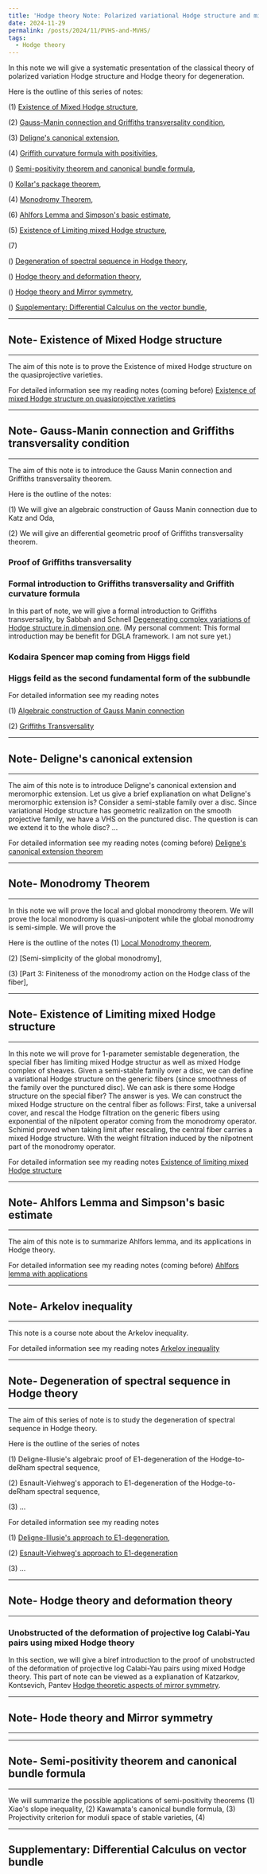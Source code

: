 ```yaml
---
title: 'Hodge theory Note: Polarized variational Hodge structure and mixed variational Hodge sturcture'
date: 2024-11-29
permalink: /posts/2024/11/PVHS-and-MVHS/
tags:
  - Hodge theory
---
```


In this note we will give a systematic presentation of the classical theory of polarized variation Hodge structure and Hodge theory for degeneration.



Here is the outline of this series of notes:

(1) [Existence of Mixed Hodge structure](),

(2) [Gauss-Manin connection and Griffiths transversality condition](),

(3) [Deligne's canonical extension](),

(4) [Griffith curvature formula with positivities](),

() [Semi-positivity theorem and canonical bundle formula](),

() [Kollar's package theorem](),

(4) [Monodromy Theorem](),

(6) [Ahlfors Lemma and Simpson's basic estimate](),

(5) [Existence of Limiting mixed Hodge structure](),

(7) 

() [Degeneration of spectral sequence in Hodge theory](),

() [Hodge theory and deformation theory](),

() [Hodge theory and Mirror symmetry](),

() [Supplementary: Differential Calculus on the vector bundle](), 




---
## Note- Existence of Mixed Hodge structure
---

The aim of this note is to prove the Existence of mixed Hodge structure on the quasiprojective varieties.

For detailed information see my reading notes (coming before) [Existence of mixed Hodge structure on quasiprojective varieties](https://yilimath.github.io/files/Hodge/ExistenceMHS1.pdf)




---
## Note- Gauss-Manin connection and Griffiths transversality condition
---
The aim of this note is to introduce the Gauss Manin connection and Griffiths transversality theorem.


Here is the outline of the notes:

(1) We will give an algebraic construction of Gauss Manin connection due to Katz and Oda,

(2) We will give an differential geometric proof of Griffiths transversality theorem.


### Proof of Griffiths transversality


### Formal introduction to Griffiths transversality and Griffith curvature formula

In this part of note, we will give a formal introduction to Griffiths transversality, by Sabbah and Schnell [Degenerating complex variations of Hodge structure in dimension one](https://www.math.stonybrook.edu/~cschnell/pdf/papers/VHS-disk.pdf). (My personal comment: This formal introduction may be benefit for DGLA framework. I am not sure yet.)



### Kodaira Spencer map coming from Higgs field


### Higgs feild as the second fundamental form of the subbundle



For detailed information see my reading notes

(1) [Algebraic construction of Gauss Manin connection](https://yilimath.github.io/files/Hodge/GaussManin.pdf)


(2) [Griffiths Transversality](https://yilimath.github.io/files/Hodge/GriffithsTrans.pdf)



---
## Note- Deligne's canonical extension
---


The aim of this note is to introduce Deligne's canonical extension and meromorphic extension. Let us give a brief explianation on what Deligne's meromorphic extension is? Consider a semi-stable family over a disc. Since variational Hodge structure has geometric realization on the smooth projective family, we have a VHS on the punctured disc. The question is can we extend it to the whole disc? ...


For detailed information see my reading notes (coming before) [Deligne's canonical extension theorem](https://yilimath.github.io/files/Hodge/DelignesCanonicalExtension.pdf)




---
## Note- Monodromy Theorem
---

In this note we will prove the local and global monodromy theorem. We will prove the local monodromy is quasi-unipotent while the global monodromy is semi-simple. We will prove the 



Here is the outline of the notes
(1) [Local Monodromy theorem](https://yilimath.github.io/files/Hodge/LocalMonodromy.pdf),

(2) [Semi-simplicity of the global monodromy],

(3) [Part 3: Finiteness of the monodromy action on the Hodge class of the fiber],



---
## Note- Existence of Limiting mixed Hodge structure
---

In this note we will prove for 1-parameter semistable degeneration, the special fiber has limiting mixed Hodge structur as well as mixed Hodge complex of sheaves. Given a semi-stable family over a disc, we can define a variational Hodge structure on the generic fibers (since smoothness of the family over the punctured disc). We can ask is there some Hodge structure on the special fiber? The answer is yes. We can construct the mixed Hodge structure on the central fiber as follows: First, take a universal cover, and rescal the Hodge filtration on the generic fibers using exponential of the nilpotent operator coming from the monodromy operator. Schimid proved when taking limit after rescaling, the central fiber carries a mixed Hodge structure. With the weight filtration induced by the nilpotnent part of the monodromy operator.


For detailed information see my reading notes [Existence of limiting mixed Hodge structure](https://yilimath.github.io/files/Hodge/LimitingMHS.pdf)


---
## Note- Ahlfors Lemma and Simpson's basic estimate
---


The aim of this note is to summarize Ahlfors lemma, and its applications in Hodge theory.

For detailed information see my reading notes (coming before) [Ahlfors lemma with applications](https://yilimath.github.io/files/Hodge/AhlforsLemma.pdf)




---
## Note- Arkelov inequality
---


This note is a course note about the Arkelov inequality.

For detailed information see my reading notes [Arkelov inequality](https://yilimath.github.io/files/Hodge/ArkelovInequality.pdf)


---
## Note- Degeneration of spectral sequence in Hodge theory
---


The aim of this series of note is to study the degeneration of spectral sequence in Hodge theory.

Here is the outline of the series of notes

(1) Deligne-Illusie's algebraic proof of E1-degeneration of the Hodge-to-deRham spectral sequence,

(2) Esnault-Viehweg's apporach to E1-degeneration of the Hodge-to-deRham spectral sequence,

(3) ...


For detailed information see my reading notes 

(1) [Deligne-Illusie's approach to E1-degeneration](https://yilimath.github.io/files/Hodge/DeligneIllusie.pdf),

(2) [Esnault-Viehweg's approach to E1-degeneration](https://yilimath.github.io/files/Hodge/EsnaultViehweg.pdf)

(3) ...



---
## Note- Hodge theory and deformation theory
---

### Unobstructed of the deformation of projective log Calabi-Yau pairs using mixed Hodge theory

In this section, we will give a biref introduction to the proof of unobstructed of the deformation of projective log Calabi-Yau pairs using mixed Hodge theory. This part of note can be viewed as a explianation of Katzarkov, Kontsevich, Pantev [Hodge theoretic aspects of mirror symmetry](https://arxiv.org/pdf/0806.0107).



---
## Note- Hode theory and Mirror symmetry
---


---
## Note- Semi-positivity theorem and canonical bundle formula
---

We will summarize the possible applications of semi-positivity theorems
(1) Xiao's slope inequality,
(2) Kawamata's canonical bundle formula,
(3) Projectivity criterion for moduli space of stable varieties,
(4) 

---
Supplementary: Differential Calculus on vector bundle
---

